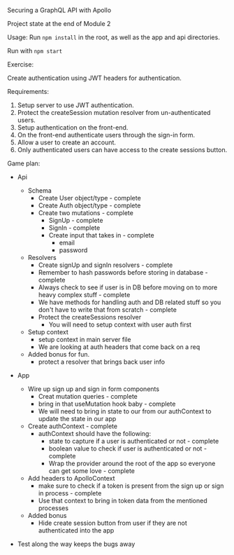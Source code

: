 Securing a GraphQL API with Apollo

Project state at the end of Module 2

Usage:
Run `npm install` in the root, as well as the app and api directories.

Run with `npm start`

Exercise:

Create authentication using JWT headers for authentication.

Requirements:

1. Setup server to use JWT authentication.
2. Protect the createSession mutation resolver from un-authenticated users.
3. Setup authentication on the front-end.
4. On the front-end authenticate users through the sign-in form.
5. Allow a user to create an account.
6. Only authenticated users can have access to the create sessions button.

Game plan:

- Api

  - Schema
    - Create User object/type - complete
    - Create Auth object/type - complete
    - Create two mutations - complete
      - SignUp - complete
      - SignIn - complete
      - Create input that takes in - complete
        - email
        - password
  - Resolvers
    - Create signUp and signIn resolvers - complete
    - Remember to hash passwords before storing in database - complete
    - Always check to see if user is in DB before moving on to more heavy complex stuff - complete
    - We have methods for handling auth and DB related stuff so you don't have to write that from scratch - complete
    - Protect the createSessions resolver
      - You will need to setup context with user auth first
  - Setup context
    - setup context in main server file
    - We are looking at auth headers that come back on a req
  - Added bonus for fun.
    - protect a resolver that brings back user info

- App

  - Wire up sign up and sign in form components
    - Creat mutation queries - complete
    - bring in that useMutation hook baby - complete
    - We will need to bring in state to our from our authContext to update the state in our app
  - Create authContext - complete
    - authContext should have the following:
      - state to capture if a user is authenticated or not - complete
      - boolean value to check if user is authenticated or not - complete
      - Wrap the provider around the root of the app so everyone can get some love - complete
  - Add headers to ApolloContext
    - make sure to check if a token is present from the sign up or sign in process - complete
    - Use that context to bring in token data from the mentioned processes
  - Added bonus
    - Hide create session button from user if they are not authenticated into the app

- Test along the way keeps the bugs away
